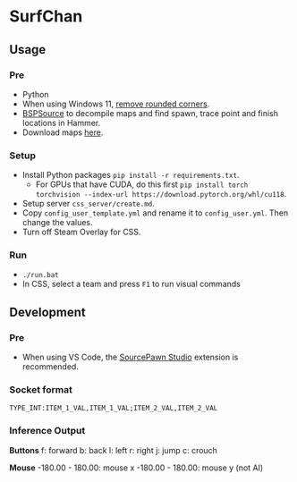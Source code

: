 # SurfChan

## Usage
### Pre
- Python
- When using Windows 11, [remove rounded corners](https://github.com/valinet/Win11DisableRoundedCorners/releases).
- [BSPSource](https://github.com/ata4/bspsrc/releases) to decompile maps and find spawn, trace point and finish locations in Hammer.
- Download maps [here](https://github.com/OuiSURF/Surf_Maps).

### Setup
- Install Python packages `pip install -r requirements.txt`.
    - For GPUs that have CUDA, do this first `pip install torch torchvision --index-url https://download.pytorch.org/whl/cu118`.
- Setup server `css_server/create.md`.
- Copy `config_user_template.yml` and rename it to `config_user.yml`. Then change the values.
- Turn off Steam Overlay for CSS.

### Run
- `./run.bat`
- In CSS, select a team and press `F1` to run visual commands

## Development
### Pre
- When using VS Code, the [SourcePawn Studio](https://marketplace.visualstudio.com/items?itemName=Sarrus.sourcepawn-vscode) extension is recommended.

### Socket format
`TYPE_INT:ITEM_1_VAL,ITEM_1_VAL;ITEM_2_VAL,ITEM_2_VAL`

### Inference Output
**Buttons**
f: forward
b: back
l: left
r: right
j: jump
c: crouch

**Mouse**
-180.00 - 180.00: mouse x
-180.00 - 180.00: mouse y (not AI)

